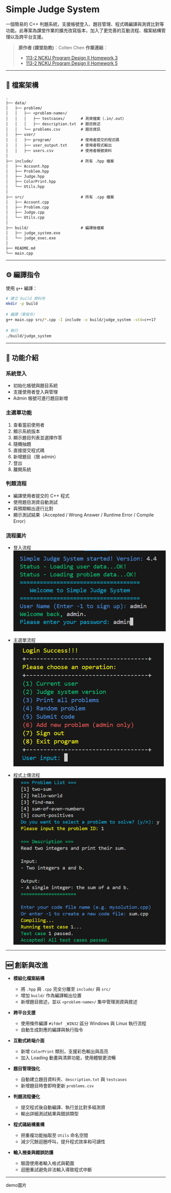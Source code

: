 # Simple Judge System

一個簡易的 C++ 判題系統，支援帳號登入、題目管理、程式碼編譯與測資比對等功能。此專案為課堂作業的擴充改寫版本，加入了更完善的互動流程、檔案結構管理以及跨平台支援。

> **原作者 (課堂助教)**：Colten Chen
> **作業連結**：
>
> * [113-2 NCKU Program Design II Homework 3](https://hackmd.io/@L39Ai4MITOCY2Aioz54q2g/BytzQOz6Je#113-2-NCKU-Program-Design-II-Homework-3)
> * [113-2 NCKU Program Design II Homework 5](https://hackmd.io/@L39Ai4MITOCY2Aioz54q2g/BJrQB3qzxl#113-2-NCKU-Program-Design-II-Homework-5)

---

## 📂 檔案架構

```
.
├── data/
│   ├── problem/
│   │   ├── <problem-name>/        
│   │   │   ├── testcases/       # 測資檔案（.in/.out）
│   │   │   ├── description.txt  # 題目敘述
│   │   └── problems.csv         # 題目資訊
│   ├── user/
│   │   ├── program/             # 使用者提交的程式碼
│   │   ├── user_output.txt      # 使用者程式輸出
│   │   ├── users.csv            # 使用者帳號資料
│
├── include/                     # 所有 .hpp 檔案
│   ├── Account.hpp
│   ├── Problem.hpp
│   ├── Judge.hpp
│   ├── ColorPrint.hpp
│   └── Utils.hpp
│
├── src/                         # 所有 .cpp 檔案
│   ├── Account.cpp
│   ├── Problem.cpp
│   ├── Judge.cpp
│   └── Utils.cpp
│
├── build/                       # 編譯後檔案
│   ├── judge_system.exe
│   └── judge_exec.exe
│
├── README.md
└── main.cpp
```

---

## ⚙️ 編譯指令

使用 `g++` 編譯：

```bash
# 建立 build 資料夾
mkdir -p build

# 編譯（單指令）
g++ main.cpp src/*.cpp -I include -o build/judge_system -std=c++17

# 執行
./build/judge_system
```

---

## 🚀 功能介紹

### 系統登入

* 初始化帳號與題目系統
* 支援使用者登入與管理
* Admin 帳號可進行題目新增

### 主選單功能

1. 查看當前使用者
2. 顯示系統版本
3. 顯示題目列表並選擇作答
4. 隨機抽題
5. 直接提交程式碼
6. 新增題目（限 admin）
7. 登出
8. 離開系統

### 判題流程

* 編譯使用者提交的 C++ 程式
* 使用題目測資自動測試
* 與預期輸出逐行比對
* 顯示測試結果（Accepted / Wrong Answer / Runtime Error / Compile Error）

### 流程圖片

* 登入流程
![登入流程圖](./images/example1.png)

* 主選單流程
![主選單流程圖](./images/example2.png)

* 程式上傳流程
![程式上傳流程圖](./images/example3.png)

---

## 🆕 創新與改進

* **模組化檔案結構**

  * 將 `.hpp` 與 `.cpp` 完全分離至 `include/` 與 `src/`
  * 增加 `build/` 作為編譯輸出位置
  * 新增題目敘述，並以 `<problem-name>/` 集中管理測資與敘述

* **跨平台支援**

  * 使用條件編譯 `#ifdef _WIN32` 區分 Windows 與 Linux 執行流程
  * 自動生成對應的編譯與執行指令

* **互動式終端介面**

  * 新增 `ColorPrint` 類別，支援彩色輸出與高亮
  * 加入 Loading 動畫與清屏功能，使用體驗更流暢

* **題目管理強化**

  * 自動建立題目資料夾、`description.txt` 與 `testcases`
  * 新增題目時會即時更新 `problems.csv`

* **判題流程優化**

  * 提交程式後自動編譯、執行並比對多組測資
  * 輸出詳細測試結果與錯誤類型

* **程式碼結構重構**

  * 把重複功能抽取至 `Utils` 命名空間
  * 減少冗餘迴圈呼叫，提升程式效率和可讀性

* **輸入檢查與錯誤防護**

  * 驗證使用者輸入格式與範圍
  * 迴圈重試避免非法輸入導致程式中斷

---


demo圖片

